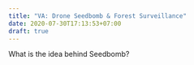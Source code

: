 ```yaml
---
title: "VA: Drone Seedbomb & Forest Surveillance"
date: 2020-07-30T17:13:53+07:00
draft: true
---
```


What is the idea behind Seedbomb?